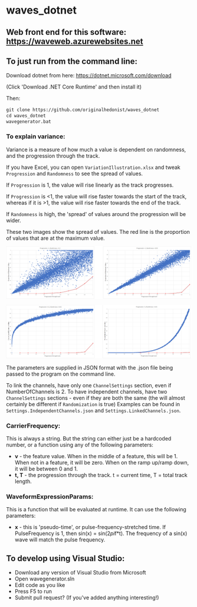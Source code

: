 # waves_dotnet

## Web front end for this software: https://waveweb.azurewebsites.net


## To just run from the command line:

Download dotnet from here: https://dotnet.microsoft.com/download

(Click 'Download .NET Core Runtime' and then install it)

Then:
```
git clone https://github.com/originalhedonist/waves_dotnet
cd waves_dotnet
wavegenerator.bat
```


### To explain variance:
Variance is a measure of how much a value is dependent on randomness, and the progression through the track.

If you have Excel, you can open `VariationIllustration.xlsx` and tweak `Progression` and `Randomness` to see the spread of values.

If `Progression` is 1, the value will rise linearly as the track progresses.

If `Progression` is <1, the value will rise faster towards the start of the track, whereas if it is >1, the value will rise faster towards the end of the track.

If `Randomness` is high, the 'spread' of values around the progression will be wider.

These two images show the spread of values. The red line is the proportion of values that are at the maximum value.

![Randomness](https://github.com/originalhedonist/waves_dotnet/blob/master/randomness.png)

![Progression](https://github.com/originalhedonist/waves_dotnet/blob/master/progression.png)


The parameters are supplied in JSON format with the .json file being passed to the program on the command line.

To link the channels, have only one `ChannelSettings` section, even if NumberOfChannels is 2.
To have independent channels, have two `ChannelSettings` sections - even if they are both the same (the will almost certainly be different if `Randomization` is true)
Examples can be found in `Settings.IndependentChannels.json` and `Settings.LinkedChannels.json`.

### CarrierFrequency:
This is always a string. But the string can either just be a hardcoded number, or a function using any of the following parameters:
* **v** - the feature value. When in the middle of a feature, this will be 1. When not in a feature, it will be zero. When on the ramp up/ramp down, it will be between 0 and 1.
* **t, T** - the progression through the track. t = current time, T = total track length.

### WaveformExpressionParams:
This is a function that will be evaluated at runtime. It can use the following parameters:
* **x** - this is 'pseudo-time', or pulse-frequency-stretched time. If PulseFrequency is 1, then sin(x) = sin(2*pi*f*t). The frequency of a sin(x) wave will match the pulse frequency.


## To develop using Visual Studio:

* Download any version of Visual Studio from Microsoft
* Open wavegenerator.sln
* Edit code as you like
* Press F5 to run
* Submit pull request? (If you've added anything interesting!)
